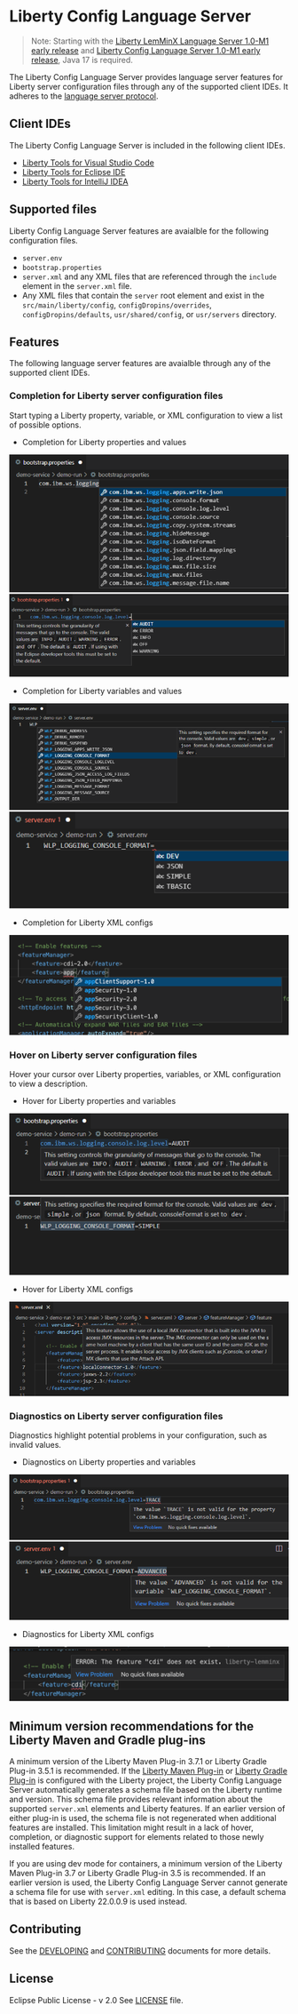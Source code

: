 # Liberty Config Language Server

> Note: Starting with the [Liberty LemMinX Language Server 1.0-M1 early release](https://github.com/OpenLiberty/liberty-language-server/releases/tag/lemminx-liberty-1.0-M1) and [Liberty Config Language Server 1.0-M1 early release](https://github.com/OpenLiberty/liberty-language-server/releases/tag/liberty-langserver-1.0-M1), Java 17 is required.

The Liberty Config Language Server provides language server features for Liberty server configuration files through any of the supported client IDEs. It adheres to the [language server protocol](https://github.com/Microsoft/language-server-protocol).

## Client IDEs

The Liberty Config Language Server is included in the following client IDEs.

* [Liberty Tools for Visual Studio Code](https://github.com/OpenLiberty/liberty-tools-vscode)
* [Liberty Tools for Eclipse IDE](https://github.com/OpenLiberty/liberty-tools-eclipse)
* [Liberty Tools for IntelliJ IDEA](https://github.com/OpenLiberty/liberty-tools-intellij)

## Supported files

Liberty Config Language Server features are avaialble for the following configuration files.

- `server.env`
- `bootstrap.properties`
- `server.xml` and any XML files that are referenced through the `include` element in the `server.xml` file.
- Any XML files that contain the `server` root element and exist in the `src/main/liberty/config`, `configDropins/overrides`, `configDropins/defaults`, `usr/shared/config`, or `usr/servers` directory.

## Features

The following language server features are avaialble through any of the supported client IDEs.

### Completion for Liberty server configuration files

Start typing a Liberty property, variable, or XML configuration to view a list of possible options.

* Completion for Liberty properties and values 

![Screen capture of Liberty property name suggestions in a bootstrap.properties file](./docs/images/property-completion.png "Completion suggestions for Liberty properties in bootstrap.properties") 
![Screen capture of value suggestions for a Liberty property in a bootstrap.properties file. If there is a default value, it is preselected.](./docs/images/property-value-completion.png "Completion suggestions for Liberty property values in bootstrap.properties")
* Completion for Liberty variables and values 

![Screen capture of Liberty variable suggestions in a server.env file](./docs/images/variable-completion.png "Completion suggestions for Liberty variables in server.env")
![Screen capture of value suggestions for a Liberty variable in a server.env file. If there is a default value, it is preselected](./docs/images/variable-value-completion.png "Completion suggestions for Liberty variable values in server.env")
* Completion for Liberty XML configs

![Screen capture of Liberty feature suggestions in a feature block in a server.xml file](./docs/images/feature-completion.png "Completion suggestions for Liberty configuration in server.xml")

### Hover on Liberty server configuration files

Hover your cursor over Liberty properties, variables, or XML configuration to view a description.

* Hover for Liberty properties and variables

![Screen capture of a documentation dialog appearing when hovering over a Liberty property in a bootstrap.properties file](./docs/images/property-hover.png "Hover on Liberty properties in bootstrap.properties")
![Screen capture of a documentation dialog appearing when hovering over a Liberty variable in a server.env file](./docs/images/variable-hover.png "Hover on Liberty server variables in server.env")

* Hover for Liberty XML configs

![Screen capture of feature documentation appearing when hovering over a Liberty feature in a server.xml file](./docs/images/feature-hover.png "Hover on Liberty features in server.xml")

### Diagnostics on Liberty server configuration files

Diagnostics highlight potential problems in your configuration, such as invalid values. 

* Diagnostics on Liberty properties and variables

![Screen capture showing diagnostics marking an invalid value for a Liberty property in a bootstrap.properties file. Hovering over the diagnostic will provide more details.](./docs/images/property-diagnostic.png "Diagnostics on Liberty properties in bootstrap.properties")
![Screen capture showing diagnostics marking an invalid value for a Liberty variable in a server.env file. Hovering over the diagnostic will provide more details.](./docs/images/variable-diagnostic.png "Diagnostics on Liberty variables in server.env")

* Diagnostics for Liberty XML configs

![Screen capture showing diagnostics marking an invalid feature defined in a server.xml file. Hovering over the diagnostic will provide more details.](./docs/images/feature-diagnostic.png "Diagnostics on Liberty features in server.xml")

## Minimum version recommendations for the Liberty Maven and Gradle plug-ins

A minimum version of the Liberty Maven Plug-in 3.7.1 or Liberty Gradle Plug-in 3.5.1 is recommended. If the [Liberty Maven Plug-in](https://github.com/OpenLiberty/ci.maven) or [Liberty Gradle Plug-in](https://github.com/OpenLiberty/ci.gradle) is configured with the Liberty project, the Liberty Config Language Server automatically generates a schema file based on the Liberty runtime and version. This schema file provides relevant information about the supported `server.xml` elements and Liberty features. If an earlier version of either plug-in is used, the schema file is not regenerated when additional features are installed. This limitation might result in a lack of hover, completion, or diagnostic support for elements related to those newly installed features.

If you are using dev mode for containers, a minimum version of the Liberty Maven Plug-in 3.7 or Liberty Gradle Plug-in 3.5 is recommended. If an earlier version is used, the Liberty Config Language Server cannot generate a schema file for use with `server.xml` editing. In this case, a default schema that is based on Liberty 22.0.0.9 is used instead.

## Contributing
See the [DEVELOPING](./DEVELOPING.md) and [CONTRIBUTING](./CONTRIBUTING.md) documents for more details.
## License
Eclipse Public License - v 2.0 See [LICENSE](./LICENSE) file.
